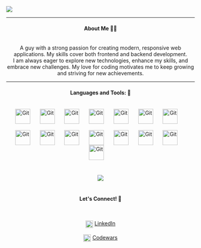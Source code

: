 <img src="https://github.com/user-attachments/assets/3bb5a4b9-1ed0-4169-a76f-3c5d34b825be"/>

---

<div align="center"><h4>About Me 💁‍♂️</h4>
<br>
A guy with a strong passion for creating modern, responsive web applications. My skills cover both frontend and backend development. <br> I am always eager to explore new technologies, enhance my skills, and embrace new challenges. My love for coding motivates me to keep growing and striving for new achievements.</div>

---

<div align="center"><h4>Languages and Tools: 🧰</h4>
<br />
<img align="center" alt="Git" width="40px" style="padding-right:10px" src="https://skillicons.dev/icons?i=html" />&nbsp; &nbsp;
<img align="center" alt="Git" width="40px" style="padding-right:10px" src="https://skillicons.dev/icons?i=css" />&nbsp; &nbsp;
<img align="center" alt="Git" width="40px" style="padding-right:10px" src="https://skillicons.dev/icons?i=tailwind" />&nbsp; &nbsp;
<img align="center" alt="Git" width="40px" style="padding-right:10px" src="https://skillicons.dev/icons?i=sass" />&nbsp; &nbsp;
<img align="center" alt="Git" width="40px" style="padding-right:10px" src="https://skillicons.dev/icons?i=bootstrap" />&nbsp; &nbsp;
<img align="center" alt="Git" width="40px" style="padding-right:10px" src="https://skillicons.dev/icons?i=javascript" />&nbsp; &nbsp;
<img align="center" alt="Git" width="40px" style="padding-right:10px" src="https://skillicons.dev/icons?i=typescript" />&nbsp; &nbsp;<br /><br />
<img align="center" alt="Git" width="40px" style="padding-right:10px" src="https://skillicons.dev/icons?i=react" />&nbsp; &nbsp;
<img align="center" alt="Git" width="40px" style="padding-right:10px" src="https://skillicons.dev/icons?i=redux" />&nbsp; &nbsp;
<img align="center" alt="Git" width="40px" style="padding-right:10px" src="https://skillicons.dev/icons?i=vite" />&nbsp; &nbsp;
<img align="center" alt="Git" width="40px" style="padding-right:10px" src="https://skillicons.dev/icons?i=gulp" />&nbsp; &nbsp;
<img align="center" alt="Git" width="40px" style="padding-right:10px" src="https://skillicons.dev/icons?i=php" />&nbsp; &nbsp;
<img align="center" alt="Git" width="40px" style="padding-right:10px" src="https://skillicons.dev/icons?i=mysql" />&nbsp; &nbsp;
<img align="center" alt="Git" width="40px" style="padding-right:10px" src="https://skillicons.dev/icons?i=wordpress" />&nbsp; &nbsp;
<img align="center" alt="Git" width="40px" style="padding-right:10px" src="https://skillicons.dev/icons?i=git" />&nbsp; &nbsp;
</div>

#

<div align="center">
<img src="https://github-readme-stats.vercel.app/api/top-langs/?username=beegood-b&theme=transparent&layout=donut"/>
</div> 

#

<div align="center"><h4>Let's Connect! 📱</h4>
<br>
<p dir="auto"><a target="_blank" rel="noopener noreferrer nofollow" href="https://camo.githubusercontent.com/eab6def9d5223f7b47baae2397316496855e82ee260a72aab676b922939797be/68747470733a2f2f63646e2e6a7364656c6976722e6e65742f67682f64657669636f6e732f64657669636f6e2f69636f6e732f6c696e6b6564696e2f6c696e6b6564696e2d6f726967696e616c2e737667"><img align="center" src="https://camo.githubusercontent.com/eab6def9d5223f7b47baae2397316496855e82ee260a72aab676b922939797be/68747470733a2f2f63646e2e6a7364656c6976722e6e65742f67682f64657669636f6e732f64657669636f6e2f69636f6e732f6c696e6b6564696e2f6c696e6b6564696e2d6f726967696e616c2e737667" alt="me in linkedin" height="auto" width="20" data-canonical-src="https://cdn.jsdelivr.net/gh/devicons/devicon/icons/linkedin/linkedin-original.svg" style="max-width: 100%;"></a> <a href="https://www.linkedin.com/in/artjoms-bugajenkovs-032aa41a8/" rel="nofollow">LinkedIn</a> <br><br>
<a target="_blank" rel="noopener noreferrer nofollow" href="https://repository-images.githubusercontent.com/584612363/dc5a8b7c-1706-4ab9-9ac0-6e7b834a90fd"><img align="center" src="https://repository-images.githubusercontent.com/584612363/dc5a8b7c-1706-4ab9-9ac0-6e7b834a90fd" alt="codewars profile" height="auto" width="20" style="max-width: 100%;"></a> <a href="https://www.codewars.com/users/Beegood-b" rel="nofollow">Codewars</a>
</div>

